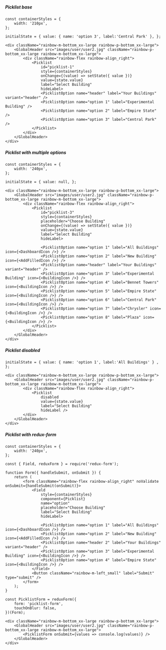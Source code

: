 ##### Picklist base

    const containerStyles = {
        width: '210px',
    };

    initialState = { value: { name: 'option 3', label:'Central Park' }, };

    <div className="rainbow-m-bottom_xx-large rainbow-p-bottom_xx-large">
        <GlobalHeader src="images/user/user2.jpg" className="rainbow-p-bottom_xx-large rainbow-m-bottom_xx-large">
            <div className="rainbow-flex rainbow-align_right">
                <Picklist
                    id="picklist-1"
                    style={containerStyles}
                    onChange={(value) => setState({ value })}
                    value={state.value}
                    label="Select Building"
                    hideLabel>
                    <PicklistOption name="header" label="Your Buildings" variant="header" />
                    <PicklistOption name="option 1" label="Experimental Building" />
                    <PicklistOption name="option 2" label="Empire State" />
                    <PicklistOption name="option 3" label="Central Park" />
                </Picklist>
            </div>
        </GlobalHeader>
    </div>

##### Picklist with multiple options

    const containerStyles = {
        width: '240px',
    };

    initialState = { value: null, };

    <div className="rainbow-m-bottom_xx-large rainbow-p-bottom_xx-large">
        <GlobalHeader src="images/user/user2.jpg" className="rainbow-p-bottom_xx-large rainbow-m-bottom_xx-large">
            <div className="rainbow-flex rainbow-align_right">
                <Picklist
                    id="picklist-3"
                    style={containerStyles}
                    placeholder="Choose Building"
                    onChange={(value) => setState({ value })}
                    value={state.value}
                    label="Select Building"
                    hideLabel>

                    <PicklistOption name="option 1" label="All Buildings" icon={<DashboardIcon />} />
                    <PicklistOption name="option 2" label="New Building" icon={<AddFilledIcon />} />
                    <PicklistOption name="header" label="Your Buildings" variant="header" />
                    <PicklistOption name="option 3" label="Experimental Building" icon={<BuildingIcon />} />
                    <PicklistOption name="option 4" label="Bennet Towers" icon={<BuildingIcon />} />
                    <PicklistOption name="option 5" label="Empire State" icon={<BuildingIcon />} />
                    <PicklistOption name="option 6" label="Central Park" icon={<BuildingIcon />} />
                    <PicklistOption name="option 7" label="Chrysler" icon={<BuildingIcon />} />
                    <PicklistOption name="option 8" label="Plaza" icon={<BuildingIcon />} />
                </Picklist>
            </div>
        </GlobalHeader>
    </div>

##### Picklist disabled

    initialState = { value: { name: 'option 1', label:'All Buildings' } , };

    <div className="rainbow-m-bottom_xx-large rainbow-p-bottom_xx-large">
        <GlobalHeader src="images/user/user2.jpg" className="rainbow-p-bottom_xx-large rainbow-m-bottom_xx-large">
            <div className="rainbow-flex rainbow-align_right">
                <Picklist
                    disabled
                    value={state.value}
                    label="Select Building"
                    hideLabel />
            </div>
        </GlobalHeader>
    </div>

##### Picklist with redux-form

    const containerStyles = {
        width: '240px',
    };

    const { Field, reduxForm } = require('redux-form');

    function Form({ handleSubmit, onSubmit }) {
        return (
            <form className="rainbow-flex rainbow-align_right" noValidate onSubmit={handleSubmit(onSubmit)}>
                <Field
                    style={containerStyles}
                    component={Picklist}
                    name="option"
                    placeholder="Choose Building"
                    label="Select Building"
                    hideLabel>

                    <PicklistOption name="option 1" label="All Buildings" icon={<DashboardIcon />} />
                    <PicklistOption name="option 2" label="New Building" icon={<AddFilledIcon />} />
                    <PicklistOption name="header 2" label="Your Buildings" variant="header" />
                    <PicklistOption name="option 3" label="Experimental Building" icon={<BuildingIcon />} />
                    <PicklistOption name="option 4" label="Empire State" icon={<BuildingIcon />} />
                </Field>
                <Button className="rainbow-m-left_small" label="Submit" type="submit" />
            </form>
        );
    }

    const PicklistForm = reduxForm({
        form: 'picklist-form',
        touchOnBlur: false,
    })(Form);

    <div className="rainbow-m-bottom_xx-large rainbow-p-bottom_xx-large">
        <GlobalHeader src="images/user/user2.jpg" className="rainbow-p-bottom_xx-large rainbow-m-bottom_xx-large">
            <PicklistForm onSubmit={values => console.log(values)} />
        </GlobalHeader>
    </div>
